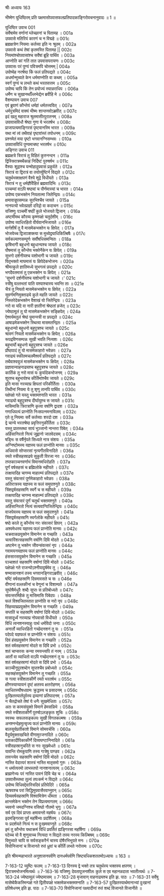 श्रीः
अध्यायः 163

भीष्मेण युधिष्ठिरम् प्रति पक्षमासोपवासफलप्रतिपादकाङ्गिरोवचनानुवादः ॥ 1 ॥

युधिष्ठिर उवाच 	001  
सर्वेषामेव वर्णानां म्लेच्छानां च पितामह ।	001a  
उपवासे मतिरियं कारणं च न विद्महे ॥	001c  
ब्रह्मक्षत्रेण नियमाः कर्तव्या इति नः श्रुतम् ।	002a  
उपवासे कथं तेषां कृतमस्ति पितामह ||	002c  
नियमांश्चोपवासांश्च सर्वेषां ब्रूहि पार्थिव ।	003a  
आप्नोति कां गतिं तात उपवासपरायणः ॥	003c  
उपवासः परं पुण्यं पवित्रमपि चोत्तमम् |	004a  
उपोष्येह नरश्रेष्ठ किं फलं प्रतिपद्यते ॥	004c  
अधर्मान्मुच्यते केन धर्ममाप्नोति वा कथम् ।	005a  
स्वर्गं पुण्यं च लभते कथं भरतसत्तम ॥	005c  
उपोष्य चापि किं तेन प्रयोज्यं स्यान्नराधिप ।	006a  
धर्मेण च सुखानर्थाँल्लभेद्येन ब्रवीहि मे ॥	006c  
वैशम्पायन उवाच 	007  
एवं ब्रुवाणं कौन्तेयं धर्मज्ञं धर्मतत्त्ववित् ।	007a  
धर्मपुत्रमिदं वाक्यं भीष्मः शान्तनवोऽब्रवीत् ॥	007c  
इदं खलु महाराज श्रुतमासीत्पुरातनम् ।	008a  
उपावासविधौ श्रेष्ठा गुणा ये भरतर्षभ ॥	008c  
प्राजापत्यमाङ्गिरसं पृष्टवानस्मि भारत ।	009a  
यथा मां त्वं तथैवाहं पृष्टवांस्तं तपोधनम् ॥	009c  
प्रश्नमेतं मया पृष्टो भगवानग्निसम्भवः ।	010a  
उपवासविधिं पुण्यमाचष्ट भरतर्षभ ॥	010c  
अङ्गिरा उवाच 	011  
ब्रह्मक्षत्रे त्रिरात्रं तु विहितं कुरुनन्दन ।	011a  
द्विस्त्रिरात्रमथैकाहं निर्दिष्टं पुरुषर्षभ ॥	011c  
वैश्याः शूद्राश्च यन्मोहादुपवासं प्रकुर्वते ।	012a  
त्रिरात्रं वा द्विरात्रं वा तयोर्व्युष्टिर्न विद्यते ॥	012c  
चतुर्थभक्तक्षपणं वैश्ये शूद्रे विधीयते ।	013a  
त्रिरात्रं न तु धर्मज्ञैर्विहितं ब्रह्मवादिभिः ॥	013c  
पञ्चम्यां वाऽपि षष्ठ्यां च पौर्णमास्यां च भारत ।	014a  
उपोष्य एकभक्तेन नियतात्मा जितेन्द्रियः ॥	014c  
क्षमावान्रूपसम्पन्नः सुरभिश्चैव जायते ।	015a  
नानपत्यो भवेत्प्राज्ञो दरिद्रो वा कदाचन ॥	015c  
यजिष्णुः पञ्चमीं षष्ठीं कुले भोजयते द्विजान् ।	016a  
अष्टमीमथ कौरव्य कृष्णपक्षे चतुर्दशीम् ।	016c  
उपोष्य व्याधिरहितो वीर्यवानभिजायते ॥	016e  
मार्गशीर्षं तु वै मासमेकभक्तेन यः क्षिपेत् ।	017a  
भोजयेच्च द्विजाञ्शक्त्या स मुच्येद्व्याधिकिल्बिषैः ॥	017c  
सर्वकल्याणसम्पूर्णः सर्वौषधिसमन्वितः ।	018a  
कृषिभागी बहुधनो बहुधान्यश्च जायते ॥	018c  
पौषमासं तु कौन्तेय भक्तेनैकेन यः क्षिपेत् ।	019a  
सुभगो दर्शनीयश्च यशोभागी च जायते ॥	019c  
पितृभक्तो माघमासं यः क्षिपेदेकभोजनः ।	020a  
श्रीमत्कुले ज्ञातिमध्ये सुभगत्वं प्रपद्यते ॥	020c  
भगदैवतमासं तु एकभक्तेन यः क्षिपेत् ।	021a  
\'सुभगो दर्शनीयश्च यशोभागी च जायते ।\'	021c  
स्त्रीषु वल्लभतां याति वश्याश्चास्य भवन्ति ताः ॥	021e  
चैत्रं तु नियतो मासमेकभक्तेन यः क्षिपेत् ।	022a  
सुवर्णमणिमुक्ताढ्ये कुले महति जायते ॥	022c  
निस्तरेदेकभक्तेन वैशाखं यो जितेन्द्रियः ।	023a  
नरो वा यदि वा नारी ज्ञातीनां श्रेष्ठतां व्रजेत् ॥	023c  
ज्येष्ठामूलं तु यो मासमेकभक्तेन सङ्क्षिपेत् ।	024a  
ऐश्वर्यमतुलं श्रेष्ठं पुमान्स्त्री वा प्रपद्यते ॥	024c  
आषाढमेकभक्तेन स्थित्वा मासमतन्द्रितः ।	025a  
बहुधान्यो बहुधनो बहुपुत्रश्च जायते ॥	025c  
श्रावणं नियतो मासमेकभक्तेन यः क्षिपेत् ।	026a  
रूपद्रविणसम्पन्नः सुखी भवति नित्यशः ।	026c  
बहुभार्यो बहुधनो बहुपुत्रश्च जायते ॥	026e  
प्रौष्ठपादं तु यो मासमेकाहारो भवेन्नरः ।	027a  
गवाढ्यं स्फीतमचलमैश्वर्यं प्रतिपद्यते ॥	027c  
तथैवाश्वयुजं मासमेकभक्तेन यः क्षिपेत् ।	028a  
प्रज्ञावान्वाहनाढ्यश्च बहुपुत्रश्च जायते ॥	028c  
कार्तिकं तु नरो मासं यः कुर्यादेकभोजनम् ।	029a  
शूरश्च बहुभार्यश्च कीर्तिमांश्चैव जायते ॥	029c  
इति मासा नरव्याघ्र क्षिपतां परिकीर्तिताः ।	030a  
तिथीनां नियमा ये तु शृणु तानपि पार्थिव ॥	030c  
पक्षेपक्षे गते यस्तु भक्तमश्नाति भारत ।	031a  
गवाढ्यो बहुपुत्रश्च दीर्घायुश्च स जायते ॥	031c  
मासिमासि त्रिरात्राणि कृत्वा वर्षाणि द्वादश ।	032a  
गणाधिपत्यं प्राप्नोति निःसपत्नमनाविलम् ॥	032c  
एते तु नियमाः सर्वे कर्तव्याः शरदो दश ।	033a  
द्वे चान्ये भरतश्रेष्ठ प्रवृत्तिरनुकीर्तिता ॥	033c  
यस्तु प्रातस्तथा सायं भुञ्जानो नान्तरा पिबेत् ।	034a  
अहिंसानिरतो नित्यं जुह्वानो जातवेदसम् ॥	034c  
षड्भिः स वर्षैर्नृपते सिध्यते नात्र संशयः ।	035a  
अग्निष्टोमस्य यज्ञस्य फलं प्राप्नोति मानवः ॥	035c  
अधिवासे सोप्सरसां नृत्यगीतविनादिते ।	036a  
रमते स्त्रीसहस्राढ्ये सुकुती विरजा नरः ॥	036c  
तप्तकाञ्चनवर्णाभं विमानमधिरोहति ।	037a  
पूर्णं वर्षसहस्रं च ब्रह्मिलोके महीयते ।	037c  
तत्क्षयादिह चागम्य माहात्म्यं प्रतिपद्यते ॥	037e  
यस्तु संवत्सरं पूर्णमेकाहारो भवेन्नरः ।	038a  
अतिरात्रस्य यज्ञस्य स फलं समुपाश्नुते ॥	038c  
त्रिंशद्वर्षसहस्राणि स्वर्गे च स महीयते ।	039a  
तत्क्षयादिह चागम्य माहात्म्यं प्रतिपद्यते ॥	039c  
यस्तु संवत्सरं पूर्णं चतुर्थं भक्तमश्नुते ।	040a  
अहिंसानिरतो नित्यं सत्यवाग्विजितेन्द्रियः ॥	040c  
वाजपेयस्य यज्ञस्य स फलं समुपाश्नुते ।	041a  
त्रिंशद्वर्षसहस्राणि स्वर्गलोके महीयते ॥	041c  
षष्ठे काले तु कौन्तेय नरः संवत्सरं क्षिपन् ।	042a  
अश्वमेधस्य यज्ञस्य फलं प्राप्नोति मानवः ॥	042c  
चक्रवाकप्रयुक्तेन विमानेन स गच्छति ।	043a  
चत्वारिंशत्सहस्राणि वर्षाणि दिवि मोदते ॥	043c  
अष्टमेन तु भक्तेन जीवन्संवत्सरं नृप ।	044a  
गवामयनयज्ञस्य फलं प्राप्नोति मानवः ॥	044c  
हंससारसयुक्तेन विमानेन स गच्छति ।	045a  
पञ्चाशतं सहस्राणि वर्षाणां दिवि मोदते ॥	045c  
पक्षेपक्षे गते राजन्योऽश्नीयाद्वर्षमेव तु ।	046a  
षण्मासानशनं तस्य भगवानङ्गिराऽब्रवीत् ।	046c  
षष्टिं वर्षसहस्राणि दिवमावसते च सः ॥	046e  
वीणानां वल्लकीनां च वेणूनां च विशाम्पते ।	047a  
सुघोषैर्मधुरैः शब्दैः सुप्तः स प्रतिबोध्यते ॥	047c  
संवत्सरमिहैकं तु मासिमासि पिबेदपः ।	048a  
फलं विश्वजितस्तात प्राप्नोति स नरो नृप ॥	048c  
सिंहव्याघ्रप्रयुक्तेन विमानेन स गच्छति ।	049a  
सप्ततिं च सहस्राणि वर्षाणां दिवि मोदते ॥	049c  
मासादूर्ध्वं नरव्याघ्र नोपवासो विधीयते ।	050a  
विधिं त्वनशनस्याहुः पार्थ धर्मविदो जनाः ॥	050c  
अनार्तो व्याधिरहितो गच्छेदनशनं तु यः ।	051a  
पदेपदे यज्ञफलं स प्राप्नोति न संशयः ॥	051c  
दिवं हंसप्रयुक्तेन विमानेन स गच्छति ।	052a  
शतं वर्षसहस्राणां मोदते स दिवि प्रभो ॥	052c  
शतं चाप्सरसः कन्या रमयन्त्यपि तं नरम् ।	053a  
आर्तो वा व्याधितो वाऽपि गच्छेदनशनं तु यः ॥	053c  
शतं वर्षसहस्राणां मोदते स दिवि प्रभो ।	054a  
काञ्चीनूपुरशब्देन सुप्तश्चैव प्रबोध्यते ॥	054c  
सहस्रहंसयुक्तेन विमानेन तु गच्छति ।	055a  
स गत्वा स्त्रीशताकीर्णे रमते भरतर्षभ ॥	055c  
क्षीणस्याप्यायनं दृष्टं क्षतस्य क्षतरोहणम् ।	056a  
व्याधितस्यौषधग्रामः क्रुद्धस्य च प्रसादनम् ॥	056c  
दुःखितस्यार्तपूर्वस्य द्रव्याणां प्रतिपादनम् ।	057a  
न चैतद्रोचते तेषां ये धनैः सुखमेधिताः ॥	057c  
अतः स कामसंयुक्ते विमाने हेमसन्निभे ।	058a  
रमते स्त्रीशताकीर्णे पुरुषोऽलङ्कृतः शुचिः ॥	058c  
स्वस्थः सफलसङ्कल्पः सुखी विगतकल्मषः ।	059a  
अनश्नन्देहमुत्सृज्य फलं प्राप्नोति मानवः ॥	059c  
बालसूर्यप्रतीकाशे विमाने सोमवर्चसि ।	060a  
वैदूर्यमुक्ताखचिते वीणामुरजनादिते ॥	060c  
पताकादीपिकाकीर्णे दिव्यघण्टानिनादिते ।	061a  
स्त्रीसहस्रानुचरिते स नरः सुखमेधते ॥	061c  
यावन्ति रोमकूपाणि तस्य गात्रेषु पाण्डव ।	062a  
तावन्त्येव सहस्राणि वर्षाणां दिवि मोदते ॥	062c  
नास्ति वेदात्परं शास्त्रं नास्ति मातृसमो गुरुः ।	063a  
न धर्मात्परमो लाभस्तपो नानशनात्परम् ॥	063c  
ब्राह्मणेभ्यः परं नास्ति पावनं दिवि चेह च ।	064a  
उपवासैस्तथा तुल्यं तपःकर्म न विद्यते ॥	064c  
उपोष्य विधिवद्देवास्त्रिदिवं प्रतिपेदिरे ।	065a  
ऋषयश्च परां सिद्धिमुपवासैरवाप्नुवन् ॥	065c  
दिव्यवर्षसहस्राणि विश्वामित्रेण धीमता ।	066a  
क्षान्तमेकेन भक्तेन तेन विप्रत्वमागतम् ॥	066c  
च्यवनो जमदग्निश्च वसिष्ठो गौतमो भृगुः ।	067a  
सर्व एव दिवं प्राप्ताः क्षमावन्तो महर्षयः ॥	067c  
इदमङ्गिरसा पूर्वं महर्षिभ्यः प्रदर्शितम् ।	068a  
यः प्रदर्शयते नित्यं न स दुःखमवाप्नुते ॥	068c  
इमं तु कौन्तेय यथाक्रमं विधिं प्रवर्तितं ह्यङ्गिरसा महर्षिणा ।	069a  
पठेच्च यो वै शृणुयाच्च नित्यदा न विद्यते तस्य नरस्य किल्बिषम् ॥	069c  
विमुच्यते चापि स सर्वसङ्करैर्न चास्य दोषैरभिभूयते मनः ।	070a  
वियोनिजानां च विजानते रुतं ध्रुवां च कीर्तिं लभते नरोत्तमः ॥ 	070c  

इति श्रीमन्महाभारते अनुशासनपर्वणि दानधर्मपर्वणि त्रिष्ट्यधिकशततमोऽध्यायः ॥ 163 ॥

7-163-12 व्युष्टिः फलम् ॥ 7-163-13 दिनस्य द्वे भक्ते तत्र चतुर्थस्य भक्तस्य क्षपणम् । द्विरात्रमभोजनमित्यर्थः ॥ 7-163-16 यजिष्णुः देवतापूजनशीलः कुले स एव महानन्नदाता भवतीत्यर्थः ॥ 7-163-24 ज्येष्ठामूलं ज्येष्ठमासम् ॥ 7-163-28 मृजावान् वाहनाढ्यश्च इति झ. पाठः ॥ 7-163-31 सर्वेषु मासेष्वेकैकस्मिन्पक्षे गते द्वितीयपक्षे भक्तमेकभक्तमश्नाति ॥ 7-163-57 दुःखितस्यार्थमानाभ्यां दुःखानां प्रतिषेधनम् इति झ. पाठः ॥ 7-163-70 वियोनिजानां पक्ष्यादीनां रुतं शब्दं विजानते विजानीते ॥
